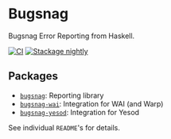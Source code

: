 # Bugsnag

Bugsnag Error Reporting from Haskell.

[![CI](https://github.com/pbrisbin/bugsnag-haskell/actions/workflows/ci.yml/badge.svg)](https://github.com/pbrisbin/bugsnag-haskell/actions/workflows/ci.yml)
[![Stackage nightly](https://github.com/pbrisbin/bugsnag-haskell/actions/workflows/nightly.yml/badge.svg)](https://github.com/pbrisbin/bugsnag-haskell/actions/workflows/nightly.yml)

## Packages

- [`bugsnag`](./bugsnag/README.md): Reporting library
- [`bugsnag-wai`](./bugsnag-wai/README.md): Integration for WAI (and Warp)
- [`bugsnag-yesod`](./bugsnag-yesod/README.md): Integration for Yesod

See individual `README`'s for details.
